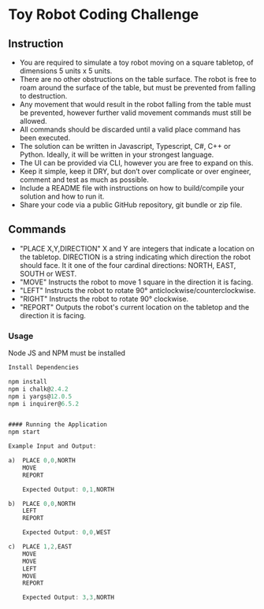 # Toy Robot Coding Challenge

## Instruction

-   You are required to simulate a toy robot moving on a square tabletop, of dimensions 5 units x 5 units.
-   There are no other obstructions on the table surface. The robot is free to roam around the surface of the table, but must be prevented from falling to destruction.
-   Any movement that would result in the robot falling from the table must be prevented, however further valid movement commands must still be allowed.
-   All commands should be discarded until a valid place command has been executed.
-   The solution can be written in Javascript, Typescript, C#, C++ or Python. Ideally, it will be written in your strongest language.
-   The UI can be provided via CLI, however you are free to expand on this.
-   Keep it simple, keep it DRY, but don’t over complicate or over engineer, comment and test as much as possible.
-   Include a README file with instructions on how to build/compile your solution and how to run it.
-   Share your code via a public GitHub repository, git bundle or zip file.

## Commands

-   "PLACE X,Y,DIRECTION"
    X and Y are integers that indicate a location on the tabletop.
    DIRECTION is a string indicating which direction the robot should face. It it one of the four cardinal directions: NORTH, EAST, SOUTH or WEST.
-   "MOVE"
    Instructs the robot to move 1 square in the direction it is facing.
-   "LEFT"
    Instructs the robot to rotate 90° anticlockwise/counterclockwise.
-   "RIGHT"
    Instructs the robot to rotate 90° clockwise.
-   "REPORT"
    Outputs the robot's current location on the tabletop and the direction it is facing.


### Usage
Node JS and NPM must be installed


```javascript
Install Dependencies

npm install
npm i chalk@2.4.2
npm i yargs@12.0.5
npm i inquirer@6.5.2


#### Running the Application
npm start

Example Input and Output:

a)  PLACE 0,0,NORTH
    MOVE
    REPORT

    Expected Output: 0,1,NORTH

b)  PLACE 0,0,NORTH
    LEFT
    REPORT

    Expected Output: 0,0,WEST

c)  PLACE 1,2,EAST
    MOVE
    MOVE
    LEFT
    MOVE
    REPORT

    Expected Output: 3,3,NORTH







